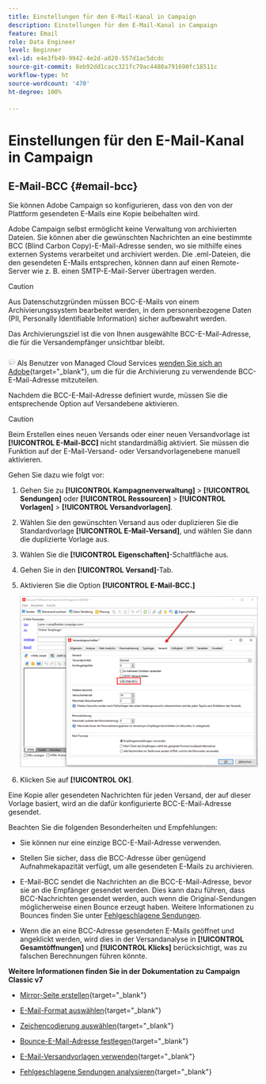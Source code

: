 ```yaml
---
title: Einstellungen für den E-Mail-Kanal in Campaign
description: Einstellungen für den E-Mail-Kanal in Campaign
feature: Email
role: Data Engineer
level: Beginner
exl-id: e4e3fb49-9942-4e2d-a020-557d1ac5dcdc
source-git-commit: 8eb92dd1cacc321fc79ac4480a791690fc18511c
workflow-type: ht
source-wordcount: '470'
ht-degree: 100%

---
```


# Einstellungen für den E-Mail-Kanal in Campaign

## E-Mail-BCC {#email-bcc}

<!--
>[!NOTE]
>
>This capability is available starting Campaign v8.3. To check your version, refer to [this section](../start/compatibility-matrix.md#how-to-check-your-campaign-version-and-buildversion)-->

Sie können Adobe Campaign so konfigurieren, dass von den von der Plattform gesendeten E-Mails eine Kopie beibehalten wird.

Adobe Campaign selbst ermöglicht keine Verwaltung von archivierten Dateien. Sie können aber die gewünschten Nachrichten an eine bestimmte BCC (Blind Carbon Copy)-E-Mail-Adresse senden, wo sie mithilfe eines externen Systems verarbeitet und archiviert werden. Die .eml-Dateien, die den gesendeten E-Mails entsprechen, können dann auf einen Remote-Server wie z. B. einen SMTP-E-Mail-Server übertragen werden.

>[!CAUTION]
>
>Aus Datenschutzgründen müssen BCC-E-Mails von einem Archivierungssystem bearbeitet werden, in dem personenbezogene Daten (PII, Personally Identifiable Information) sicher aufbewahrt werden.

Das Archivierungsziel ist die von Ihnen ausgewählte BCC-E-Mail-Adresse, die für die Versandempfänger unsichtbar bleibt.

![](../assets/do-not-localize/speech.png)  Als Benutzer von Managed Cloud Services [wenden Sie sich an Adobe](../start/campaign-faq.md#support){target=&quot;_blank&quot;}, um die für die Archivierung zu verwendende BCC-E-Mail-Adresse mitzuteilen.

Nachdem die BCC-E-Mail-Adresse definiert wurde, müssen Sie die entsprechende Option auf Versandebene aktivieren.

>[!CAUTION]
>
>Beim Erstellen eines neuen Versands oder einer neuen Versandvorlage ist **[!UICONTROL E-Mail-BCC]** nicht standardmäßig aktiviert. Sie müssen die Funktion auf der E-Mail-Versand- oder Versandvorlagenebene manuell aktivieren.


Gehen Sie dazu wie folgt vor:

1. Gehen Sie zu **[!UICONTROL Kampagnenverwaltung]** > **[!UICONTROL Sendungen]** oder **[!UICONTROL Ressourcen]** > **[!UICONTROL Vorlagen]** > **[!UICONTROL Versandvorlagen]**.
1. Wählen Sie den gewünschten Versand aus oder duplizieren Sie die Standardvorlage **[!UICONTROL E-Mail-Versand]**, und wählen Sie dann die duplizierte Vorlage aus.
1. Wählen Sie die **[!UICONTROL Eigenschaften]**-Schaltfläche aus.
1. Gehen Sie in den **[!UICONTROL Versand]**-Tab.
1. Aktivieren Sie die Option **[!UICONTROL E-Mail-BCC.]**

   ![](assets/email-bcc.png)

1. Klicken Sie auf **[!UICONTROL OK]**.

Eine Kopie aller gesendeten Nachrichten für jeden Versand, der auf dieser Vorlage basiert, wird an die dafür konfigurierte BCC-E-Mail-Adresse gesendet.

Beachten Sie die folgenden Besonderheiten und Empfehlungen:

* Sie können nur eine einzige BCC-E-Mail-Adresse verwenden.

* Stellen Sie sicher, dass die BCC-Adresse über genügend Aufnahmekapazität verfügt, um alle gesendeten E-Mails zu archivieren.

* E-Mail-BCC <!--with Enhanced MTA--> sendet die Nachrichten an die BCC-E-Mail-Adresse, bevor sie an die Empfänger gesendet werden. Dies kann dazu führen, dass BCC-Nachrichten gesendet werden, auch wenn die Original-Sendungen möglicherweise einen Bounce erzeugt haben. Weitere Informationen zu Bounces finden Sie unter [Fehlgeschlagene Sendungen](../send/delivery-failures.md).

* Wenn die an eine BCC-Adresse gesendeten E-Mails geöffnet und angeklickt werden, wird dies in der Versandanalyse in **[!UICONTROL Gesamtöffnungen]** und **[!UICONTROL Klicks]** berücksichtigt, was zu falschen Berechnungen führen könnte.

<!--Only successfully sent emails are taken in account, bounces are not.-->

**Weitere Informationen finden Sie in der Dokumentation zu Campaign Classic v7**

* [Mirror-Seite erstellen](https://experienceleague.adobe.com/docs/campaign-classic/using/sending-messages/sending-emails/sending-an-email/email-parameters.html?lang=de#generating-mirror-page){target=&quot;_blank&quot;}

* [E-Mail-Format auswählen](https://experienceleague.adobe.com/docs/campaign-classic/using/sending-messages/sending-emails/sending-an-email/email-parameters.html?lang=de#selecting-message-formats){target=&quot;_blank&quot;}

* [Zeichencodierung auswählen](https://experienceleague.adobe.com/docs/campaign-classic/using/sending-messages/sending-emails/sending-an-email/email-parameters.html?lang=de#character-encoding){target=&quot;_blank&quot;}

* [Bounce-E-Mail-Adresse festlegen](https://experienceleague.adobe.com/docs/campaign-classic/using/sending-messages/sending-emails/sending-an-email/email-parameters.html?lang=de#managing-bounce-emails){target=&quot;_blank&quot;}

* [E-Mail-Versandvorlagen verwenden](https://experienceleague.adobe.com/docs/campaign-classic/using/sending-messages/using-delivery-templates/about-templates.html?lang=de){target=&quot;_blank&quot;}

* [Fehlgeschlagene Sendungen analysieren](https://experienceleague.adobe.com/docs/campaign-classic/using/sending-messages/monitoring-deliveries/understanding-delivery-failures.html?lang=de){target=&quot;_blank&quot;} 
